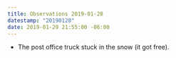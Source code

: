 ```yaml
---
title: Observations 2019-01-28
datestamp: "20190128"
date: 2019-01-29 21:55:00 -06:00
---
```


- The post office truck stuck in the snow (it got free).
